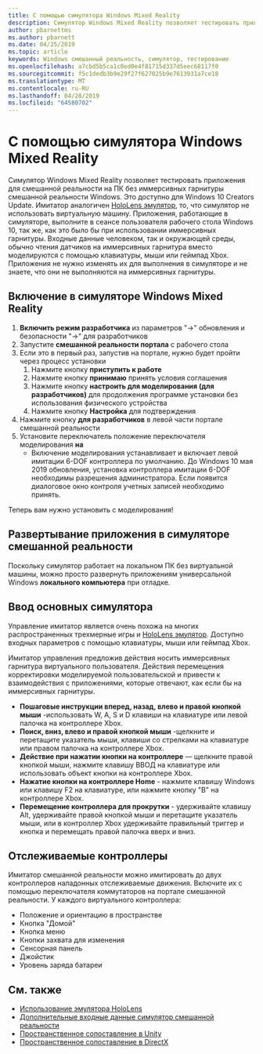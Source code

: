```yaml
---
title: С помощью симулятора Windows Mixed Reality
description: Симулятор Windows Mixed Reality позволяет тестировать приложения для смешанной реальности на ПК без иммерсивных гарнитуры смешанной реальности Windows.
author: pbarnettms
ms.author: pbarnett
ms.date: 04/25/2019
ms.topic: article
keywords: Windows смешанный реальность, симулятор, тестирование
ms.openlocfilehash: a7cbd5b5ca1c0ed0e4f81715d337d5eec68117f0
ms.sourcegitcommit: f5c1dedb3b9e29f27f627025b9e7613931a7ce18
ms.translationtype: MT
ms.contentlocale: ru-RU
ms.lasthandoff: 04/28/2019
ms.locfileid: "64580702"
---
```

# <a name="using-the-windows-mixed-reality-simulator"></a>С помощью симулятора Windows Mixed Reality

Симулятор Windows Mixed Reality позволяет тестировать приложения для смешанной реальности на ПК без иммерсивных гарнитуры смешанной реальности Windows. Это доступно для Windows 10 Creators Update. Имитатор аналогичен [HoloLens эмулятор](using-the-hololens-emulator.md), то, что симулятор не использовать виртуальную машину. Приложения, работающие в симуляторе, выполните в сеансе пользователя рабочего стола Windows 10, так же, как это было бы при использовании иммерсивных гарнитуры. Входные данные человеком, так и окружающей среды, обычно чтения датчиков на иммерсивных гарнитура вместо моделируются с помощью клавиатуры, мыши или геймпад Xbox. Приложения не нужно изменять их для выполнения в симуляторе и не знаете, что они не выполняются на иммерсивных гарнитуры.

## <a name="enabling-the-windows-mixed-reality-simulator"></a>Включение в симуляторе Windows Mixed Reality

1. **Включить режим разработчика** из параметров "->" обновления и безопасности "->" для разработчиков
2. Запустите **смешанной реальности портала** с рабочего стола
3. Если это в первый раз, запустив на портале, нужно будет пройти через процесс установки
   1. Нажмите кнопку **приступить к работе**
   2. Нажмите кнопку **принимаю** принять условия соглашения
   3. Нажмите кнопку **настроить для моделирования (для разработчиков)** для продолжения программе установки без использования физического устройства
   4. Нажмите кнопку **Настройка** для подтверждения
4. Нажмите кнопку **для разработчиков** в левой части портале смешанной реальности
5. Установите переключатель положение переключателя моделирования **на**
   * Включение моделирования устанавливает и включает левой имитации 6-DOF контроллера по умолчанию.  До Windows 10 мая 2019 обновления, установка контроллера имитации 6-DOF необходимы разрешения администратора.  Если появится диалоговое окно контроля учетных записей необходимо принять.

Теперь вам нужно установить с моделирования!

## <a name="deploying-apps-to-the-mixed-reality-simulator"></a>Развертывание приложения в симуляторе смешанной реальности

Поскольку симулятор работает на локальном ПК без виртуальной машины, можно просто развернуть приложениям универсальной Windows **локального компьютера** при отладке.

## <a name="basic-simulator-input"></a>Ввод основных симулятора

Управление имитатор является очень похожа на многих распространенных трехмерные игры и [HoloLens эмулятор](using-the-hololens-emulator.md). Доступно входных параметров с помощью клавиатуры, мыши или геймпад Xbox.

Имитатор управления предложив действия носить иммерсивных гарнитура виртуального пользователя. Действия перемещения корректировки моделируемой пользовательской и привести к взаимодействия с приложениями, которые отвечают, как если бы на иммерсивных гарнитуры.
* **Пошаговые инструкции вперед, назад, влево и правой кнопкой мыши** -использовать W, A, S и D клавиши на клавиатуре или левой палочка на контроллере Xbox.
* **Поиск, вниз, влево и правой кнопкой мыши** -щелкните и перетащите указатель мыши, клавиши со стрелками на клавиатуре или правом палочка на контроллере Xbox.
* **Действие при нажатии кнопки на контроллере** — щелкните правой кнопкой мыши, нажмите клавишу ВВОД на клавиатуре или использовать объект кнопки на контроллере Xbox.
* **Нажатие кнопки на контроллере Home** - нажмите клавишу Windows или клавишу F2 на клавиатуре, или нажмите кнопку "B" на контроллере Xbox.
* **Перемещение контроллера для прокрутки** - удерживайте клавишу Alt, удерживайте правой кнопкой мыши и перетащите указатель мыши, или в контроллер Xbox удерживайте правильный триггер и кнопка и перемещать правой палочка вверх и вниз.

## <a name="tracked-controllers"></a>Отслеживаемые контроллеры

Имитатор смешанной реальности можно имитировать до двух контроллеров наладонных отслеживаемые движения. Включите их с помощью переключателя коммутаторов на портале смешанной реальности. У каждого виртуального контроллера:
* Положение и ориентацию в пространстве
* Кнопка "Домой"
* Кнопка меню
* Кнопки захвата для изменения
* Сенсорная панель
* Джойстик
* Уровень заряда батареи

## <a name="see-also"></a>См. также
* [Использование эмулятора HoloLens](using-the-hololens-emulator.md)
* [Дополнительные входные данные симулятор смешанной реальности](advanced-hololens-emulator-and-mixed-reality-simulator-input.md)
* [Пространственное сопоставление в Unity](spatial-mapping-in-unity.md)
* [Пространственное сопоставление в DirectX](spatial-mapping-in-directx.md)
